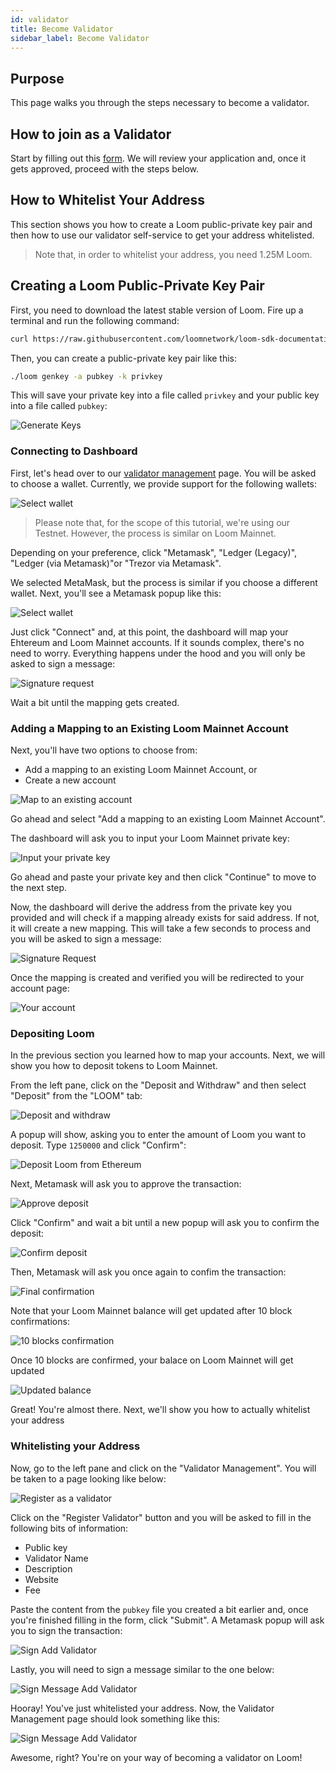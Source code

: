 ```yaml
---
id: validator
title: Become Validator
sidebar_label: Become Validator
---
```


## Purpose

This page walks you through the steps necessary to become a validator.

## How to join as a Validator

Start by filling out this [form](http://bit.ly/Loom_Validator_Form). We will review your application and, once it gets approved, proceed with the steps below.

## How to Whitelist Your Address

This section shows you how to create a Loom public-private key pair and then how to use our validator self-service to get your address whitelisted.

>Note that, in order to whitelist your address, you need 1.25M Loom.

## Creating a Loom Public-Private Key Pair

First, you need to download the latest stable version of Loom. Fire up a terminal and run the following command:

```bash
curl https://raw.githubusercontent.com/loomnetwork/loom-sdk-documentation/master/scripts/get_loom.sh | sh
```

Then, you can create a public-private key pair like this:

```bash
./loom genkey -a pubkey -k privkey
```

This will save your private key into a file called `privkey` and your public key into a file called `pubkey`:

![Generate Keys](/developers/img/validator-management-generate-keys.png)

### Connecting to Dashboard

First, let's head over to our [validator management](https://dashboard.dappchains.com/validator-management) page. You will be asked to choose a wallet. Currently, we provide support for the following wallets:

![Select wallet](/developers/img/validator-management-select-wallet.png)

> Please note that, for the scope of this tutorial, we're using our Testnet. However, the process is similar on Loom Mainnet.

Depending on your preference, click "Metamask", "Ledger (Legacy)",  "Ledger (via Metamask)"or "Trezor via Metamask".

We selected MetaMask, but the process is similar if you choose a different wallet. Next, you'll see a Metamask popup like this:

![Select wallet](/developers/img/validator-management-connect-request.png)

Just click "Connect" and, at this point, the dashboard will map your Ehtereum and Loom Mainnet accounts. If it sounds complex, there's no need to worry. Everything happens under the hood and you will only be asked to sign a message:

![Signature request](/developers/img/validator-management-signature-request.png)

Wait a bit until the mapping gets created.

### Adding a Mapping to an Existing Loom Mainnet Account

Next, you'll have two options to choose from:

 - Add a mapping to an existing Loom Mainnet Account, or
 - Create a new account

 ![Map to an existing account](/developers/img/validator-management-map-to-an-existing-account.png)

Go ahead and select "Add a mapping to an existing Loom Mainnet Account".

The dashboard will ask you to input your Loom Mainnet private key:

![Input your private key](/developers/img/validator-management-input-your-private-key.png)

Go ahead and paste your private key and then click "Continue" to move to the next step.

Now, the dashboard will derive the address from the private key you provided and will check if a mapping already exists for said address. If not, it will create a new mapping. This will take a few seconds to process and you will be asked to sign a message:

![Signature Request](/developers/img/validator-management-signature-request-2.png)

Once the mapping is created and verified you will be redirected to your account page:

![Your account](/developers/img/validator-management-your-account.png)

### Depositing Loom

In the previous section you learned how to map your accounts. Next, we will show you how to deposit tokens to Loom Mainnet.

From the left pane, click on the "Deposit and Withdraw" and then select "Deposit" from the "LOOM" tab:

![Deposit and withdraw](/developers/img/validator-management-deposit-and-withdraw.png)

A popup will show, asking you to enter the amount of Loom you want to deposit. Type `1250000` and click "Confirm":

![Deposit Loom from Ethereum](/developers/img/validator-management-deposit-loom-from-ethereum.png)

Next, Metamask will ask you to approve the transaction:

![Approve deposit](/developers/img/validator-management-approve-deposit.png)

Click "Confirm" and wait a bit until a new popup will ask you to confirm the deposit:

![Confirm deposit](/developers/img/validator-management-complete-deposit.png)

Then, Metamask will ask you once again to confim the transaction:

![Final confirmation](/developers/img/validator-management-final-confirmation.png)

Note that your Loom Mainnet balance will get updated after 10 block confirmations:

![10 blocks confirmation](/developers/img/validator-management-10-block-confirmations.png)

Once 10 blocks are confirmed, your balace on Loom Mainnet will get updated

![Updated balance](/developers/img/validator-management-updated-balance.png)

Great! You're almost there. Next, we'll show you how to actually whitelist your address

### Whitelisting your Address

Now, go to the left pane and click on the "Validator Management". You will be taken to a page looking like below:

![Register as a validator](/developers/img/validator-management-register-as-validator.png)


Click on the "Register Validator" button and you will be asked to fill in the following bits of information:

- Public key
- Validator Name
- Description
- Website
- Fee

Paste the content from the `pubkey` file you created a bit earlier and, once you're finished filling in the form, click "Submit". A Metamask popup will ask you to sign the transaction:

![Sign Add Validator](/developers/img/validator-management-sign-add-validator.png)

Lastly, you will need to sign a message similar to the one below:

![Sign Message Add Validator](/developers/img/validator-management-sign-message-add-validator.png)

Hooray! You've just whitelisted your address. Now, the Validator Management page should look something like this:

![Sign Message Add Validator](/developers/img/validator-management-successfuly-registered.png)

Awesome, right? You're on your way of becoming a validator on Loom!
